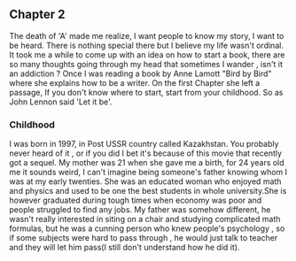 ## Chapter 2
The death of 'A' made me realize, I want people to know my story, I want to be heard. There is nothing special there but I believe my life wasn't ordinal. It took me a while to come up with an idea on how to start a book, there are so many thoughts going through my head that sometimes I wander , isn't it an addiction ? Once I was reading a book by  Anne Lamott "Bird by Bird" where she explains how to be a writer. On the first Chapter she left a passage, If you don't know where to start, start from your childhood. So as John Lennon said 'Let it be'.

### Childhood
I was born in 1997, in Post USSR country called Kazakhstan. You probably never heard of it , or if you did I bet it's because of this movie that recently got a sequel. My mother was 21 when she gave me a birth, for 24 years old me it sounds weird, I can't imagine being someone's father knowing whom I was at my early twenties.
She was an educated woman who enjoyed math and physics and used to be one the best students in whole university.She is however graduated during tough times when economy was poor and people struggled to find any jobs. My father was somehow different, he wasn't really interested in siting on a chair and studying complicated math formulas, but he was a cunning person who knew people's psychology , so if some subjects were hard to pass through , he would just talk to teacher and they will let him pass(I still don't understand how he did it). 